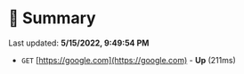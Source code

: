 # 📖 Summary
Last updated: **5/15/2022, 9:49:54 PM**

- `GET` [https://google.com](https://google.com) - **Up** (211ms)
